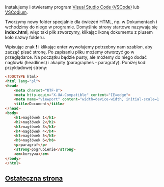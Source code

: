 Instalujemy i otwieramy program [Visual Studio Code (VSCode)](https://code.visualstudio.com/Download) lub [VSCodium](https://vscodium.com/#install).

Tworzymy nowy folder specjalnie dla ćwiczeń HTML, np. w Dokumentach i wchodzimy do niego w programie. Domyślnie strony startowe nazywają się **index.html**, więc taki plik stworzymy, klikając ikonę dokumentu z plusem koło nazwy folderu.

Wpisując znak **!** i klikając enter wywołujemy potrzebny nam szablon, aby zacząć pisać stronę. Po zapisaniu pliku możemy otworzyć go w przeglądarce. Na początku będzie pusty, ale możemy do niego dodać nagłówki (headlines) i akapity (paragraphes - paragrafy). 
Poniżej kod przykładowej strony:

```html
<!DOCTYPE html>
<html lang="pl">
<head>
    <meta charset="UTF-8">
    <meta http-equiv="X-UA-Compatible" content="IE=edge">
    <meta name="viewport" content="width=device-width, initial-scale=1.0">
    <title>Document</title>
</head>
<body>
    <h1>nagłówek 1</h1>
    <h2>nagłówek 2</h2>
    <h3>nagłówek 3</h3>
    <h4>nagłówek 4</h4>
    <h5>nagłówek 5</h5>
    <h6>nagłówek 6</h6>
    <p>paragraf</p>
    <strong>pogrubienie</strong>
    <em>kursywa</em>
</body>
</html>
```
## [Ostateczna strona](https://62koen.github.io/strona1/)